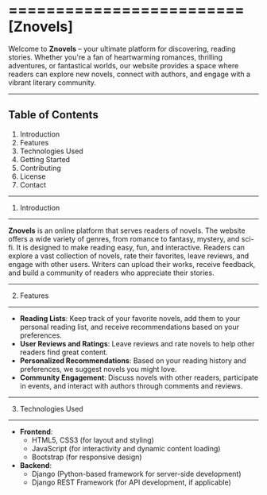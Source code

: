 =========================
[Znovels]
=========================

Welcome to **Znovels** – your ultimate platform for discovering, reading stories. Whether you're a fan of heartwarming romances, thrilling adventures, or fantastical worlds, our website provides a space where readers can explore new novels, connect with authors, and engage with a vibrant literary community.

----------------------------------------------
Table of Contents
----------------------------------------------
1. Introduction
2. Features
3. Technologies Used
4. Getting Started
5. Contributing
6. License
7. Contact

----------------------------------------------
1. Introduction
----------------------------------------------
**Znovels** is an online platform that serves  readers of novels. The website offers a wide variety of genres, from romance to fantasy, mystery, and sci-fi. It is designed to make reading easy, fun, and interactive. Readers can explore a vast collection of novels, rate their favorites, leave reviews, and engage with other users. Writers can upload their works, receive feedback, and build a community of readers who appreciate their stories.

----------------------------------------------
2. Features
----------------------------------------------
- **Reading Lists**: Keep track of your favorite novels, add them to your personal reading list, and receive recommendations based on your preferences.
- **User Reviews and Ratings**: Leave reviews and rate novels to help other readers find great content.
- **Personalized Recommendations**: Based on your reading history and preferences, we suggest novels you might love.
- **Community Engagement**: Discuss novels with other readers, participate in events, and interact with authors through comments and reviews.

----------------------------------------------
3. Technologies Used
----------------------------------------------
- **Frontend**: 
  - HTML5, CSS3 (for layout and styling)
  - JavaScript (for interactivity and dynamic content loading)
  - Bootstrap (for responsive design)
- **Backend**: 
  - Django (Python-based framework for server-side development)
  - Django REST Framework (for API development, if applicable)


